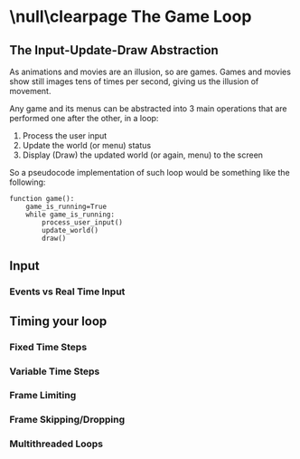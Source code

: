\null\clearpage
The Game Loop
==============

The Input-Update-Draw Abstraction
-----------------------------------

As animations and movies are an illusion, so are games. Games and movies show still images tens of times per second, giving us the illusion of movement.

Any game and its menus can be abstracted into 3 main operations that are performed one after the other, in a loop:

1) Process the user input
2) Update the world (or menu) status
3) Display (Draw) the updated world (or again, menu) to the screen

So a pseudocode implementation of such loop would be something like the following:

~~~~~~
function game():
    game_is_running=True
    while game_is_running:
        process_user_input()
        update_world()
        draw()
~~~~~~

Input
-----

### Events vs Real Time Input

Timing your loop
----------------

### Fixed Time Steps

<!-- Accurate but depends on the speed of the PC: slower PC = slower game -->

### Variable Time Steps

<!-- Better with slower PCs, allows to disable VSync and have less input lag,
but tends to blow up at really slow framerates (players jump higher with lower framerates,
bullet-through-paper problem) also every movement has to be scaled with dt -->

### Frame Limiting

<!-- A special case of Variable Time Steps, where you have the update cycle
run as fast as possible, while the render cycle updates at 30 or 60 fps,
this solves some issues but is a bit harder to manage -->

### Frame Skipping/Dropping

<!-- When a frame takes too long to update and render, it might be useful to
just update the world "on paper" and skip the frame rendering, this will
cause a small stutter in the game, but will allow the render to "catch up"
to the update -->

### Multithreaded Loops

<!-- Talk about how you can split the game loop into an "update thread" and a
"render thread" and how some issues are solved by making the rendering happen
on frame later than the update, and how this introduces input lag -->
